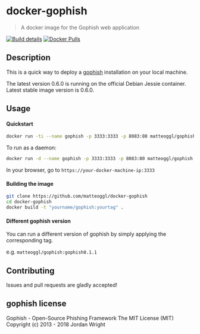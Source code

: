 # docker-gophish

> A docker image for the Gophish web application

[![Build details](https://img.shields.io/badge/build%20details-success-brightgreen.svg)](https://hub.docker.com/r/matteoggl/gophish/builds) [![Docker Pulls](https://img.shields.io/docker/pulls/cdeli/gophish.svg)](https://hub.docker.com/r/cdeli/docker-gophish/)


## Description

This is a quick way to deploy a [gophish](https://github.com/gophish/gophish) installation on your local machine.

The latest version 0.6.0 is running on the official Debian Jessie container. Latest stable image version is 0.6.0.

## Usage

#### Quickstart

```bash
docker run -ti --name gophish -p 3333:3333 -p 8083:80 matteoggl/gophish
```
To run as a daemon:

```bash
docker run -d --name gophish -p 3333:3333 -p 8083:80 matteoggl/gophish
```

In your browser, go to ```https://your-docker-machine-ip:3333```

#### Building the image

```bash
git clone https://github.com/matteoggl/docker-gophish
cd docker-gophish
docker build -t "yourname/gophish:yourtag" .
```

#### Different gophish version

You can run a different version of gophish by simply applying the corresponding tag.

e.g. `matteoggl/gophish:gophish0.1.1`

## Contributing

Issues and pull requests are gladly accepted!

## gophish license

Gophish - Open-Source Phishing Framework
The MIT License (MIT)
Copyright (c) 2013 - 2018 Jordan Wright
